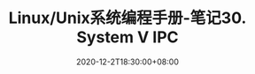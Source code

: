 ---
title: "Linux/Unix系统编程手册-笔记30. System V IPC"
date: 2020-12-2T18:30:00+08:00
tags: ["Linux"]
categories: ["Linux系统编程手册阅读"]
---